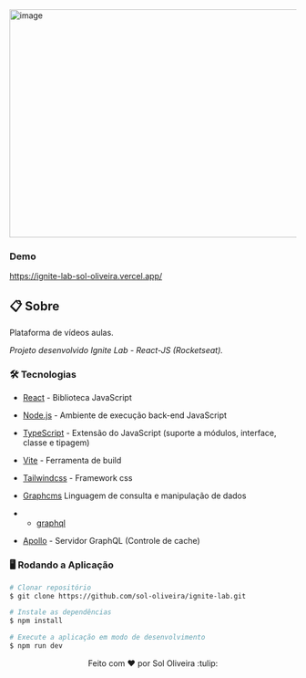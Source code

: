 <img width="800" alt="image" height="400" src=event_platform.gif/>



### Demo
<a>https://ignite-lab-sol-oliveira.vercel.app/<a>

## 📋 Sobre
<p> Plataforma de vídeos aulas.</p>

<p><i>Projeto desenvolvido Ignite Lab - React-JS (Rocketseat).</i></p>

### 🛠 Tecnologias

- [React](https://pt-br.reactjs.org/) - Biblioteca JavaScript
- [Node.js](https://nodejs.org/en/) - Ambiente de execução back-end JavaScript
- [TypeScript](https://www.typescriptlang.org/) - Extensão do JavaScript (suporte a módulos, interface, classe e tipagem)

- [Vite](https://vitejs.dev/) - Ferramenta de build

- [Tailwindcss](https://tailwindcss.com/docs/installation) - Framework css

- [Graphcms](https://app.graphcms.com/) Linguagem de consulta e manipulação de dados 
 - - [graphql](https://www.graphql-code-generator.com/docs/guides/react)
 
 - [Apollo](https://www.apollographql.com/docs/react/) - Servidor GraphQL (Controle de cache)
 
 ### 🖥️ Rodando a Aplicação 

```bash
# Clonar repositório
$ git clone https://github.com/sol-oliveira/ignite-lab.git

# Instale as dependências
$ npm install

# Execute a aplicação em modo de desenvolvimento
$ npm run dev
```


<p align="center" dir="auto">Feito com <g-emoji class="g-emoji" alias="hearts" fallback-src="https://github.githubassets.com/images/icons/emoji/unicode/2665.png">♥</g-emoji>
  por Sol Oliveira :tulip:</p>


